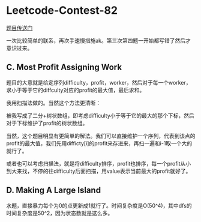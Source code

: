 # Leetcode-Contest-82
    
[题目传送门](https://leetcode.com/contest/weekly-contest-82/)

一次比较简单的联系，再次手速慢措施ak。第三次第四题一开始都写错了然后才意识过来。

## C. Most Profit Assigning Work

题目的大意就是给定序列difficulty，profit，worker，然后对于每一个worker，求小于等于它的diffculty对应的profit的最大值，最后求和。

我用扫描法做的。当然这个方法更清晰：

被我写成了二分+树状数组，即考虑difficulty小于等于它的最大的那个下标，然后对于下标维护了profit的树状数组。

当然，这个题目明显有更简单的解法。我们可以直接维护一个序列，代表到该点的profit的最大值，我们先用difficty[i]的profit来存进来，再扫一遍和i-1取一个大的就行了。

或者也可以考虑扫描法，就是将difficulty排序，profit也排序，每一个profit从小到大来找，不停的往difficulty后面扫描，用value表示当前最大的profit就好了。

## D. Making A Large Island

水题，直接暴力每个为0的点更新成1就行了。时间复杂度是O(50\^4)，其中dfs的时间复杂度是50\^2，因为状态数就是这么多。

